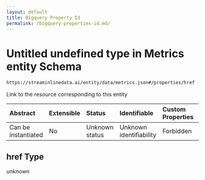 ```yaml
---
layout: default
title: Bigquery Property Id
permalink: /bigquery-properties-id.md/
---
```

# Untitled undefined type in Metrics entity Schema

```txt
https://streaminlinedata.ai/entity/data/metrics.json#/properties/href
```

Link to the resource corresponding to this entity

| Abstract            | Extensible | Status         | Identifiable            | Custom Properties | Additional Properties | Access Restrictions | Defined In                                                       |
| :------------------ | :--------- | :------------- | :---------------------- | :---------------- | :-------------------- | :------------------ | :--------------------------------------------------------------- |
| Can be instantiated | No         | Unknown status | Unknown identifiability | Forbidden         | Allowed               | none                | [metrics.json*](metrics.md "open original schema") |

## href Type

unknown
